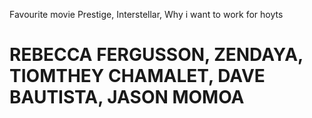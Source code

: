 Favourite movie
Prestige, Interstellar, 
Why i want to work for hoyts
# REBECCA FERGUSSON, ZENDAYA, TIOMTHEY CHAMALET, DAVE BAUTISTA, JASON MOMOA
# 

